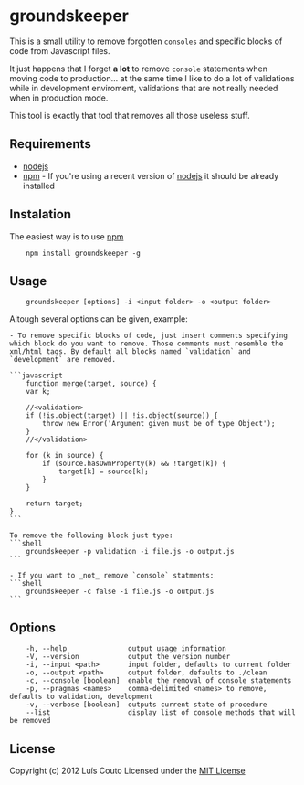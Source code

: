 groundskeeper
=============

This is a small utility to remove forgotten `consoles` and specific blocks of code from Javascript files.

It just happens that I forget __a lot__ to remove `console` statements when moving code to production... at the same time I like to do a lot of validations while in development enviroment, validations that are not really needed when in production mode.

This tool is exactly that tool that removes all those useless stuff.

Requirements
------------
 - [nodejs](https://github.com/joyent/node)
 - [npm](https://github.com/isaacs/npm) - If you're using a recent version of [nodejs](https://github.com/joyent/node/tree/v0.6.18) it should be already installed

Instalation
-----------

The easiest way is to use [npm](https://github.com/isaacs/npm)

```shell
    npm install groundskeeper -g
```

Usage
-----

```shell
    groundskeeper [options] -i <input folder> -o <output folder>
```

Altough several options can be given, example:

    - To remove specific blocks of code, just insert comments specifying which block do you want to remove. Those comments must resemble the xml/html tags. By default all blocks named `validation` and `development` are removed.

    ```javascript
        function merge(target, source) {
        var k;

        //<validation>
        if (!is.object(target) || !is.object(source)) {
            throw new Error('Argument given must be of type Object');
        }
        //</validation>

        for (k in source) {
            if (source.hasOwnProperty(k) && !target[k]) {
                target[k] = source[k];
            }
        }

        return target;
    }
    ```

    To remove the following block just type:
    ```shell
        groundskeeper -p validation -i file.js -o output.js
    ```

    - If you want to _not_ remove `console` statments:
    ```shell
        groundskeeper -c false -i file.js -o output.js
    ```


Options
-------

```
    -h, --help               output usage information
    -V, --version            output the version number
    -i, --input <path>       input folder, defaults to current folder
    -o, --output <path>      output folder, defaults to ./clean
    -c, --console [boolean]  enable the removal of console statements
    -p, --pragmas <names>    comma-delimited <names> to remove, defaults to validation, development
    -v, --verbose [boolean]  outputs current state of procedure
    --list                   display list of console methods that will be removed
```

License
-------
Copyright (c) 2012 Luís Couto Licensed under the [MIT License](http://couto.mit-license.org)
